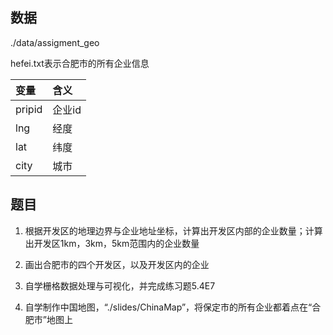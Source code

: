 
## 数据

./data/assigment_geo

hefei.txt表示合肥市的所有企业信息

|变量|含义|
|:-----|:-----|
|pripid|企业id|
|lng|经度|
|lat|纬度|
|city|城市|

## 题目

1. 根据开发区的地理边界与企业地址坐标，计算出开发区内部的企业数量；计算出开发区1km，3km，5km范围内的企业数量 

2. 画出合肥市的四个开发区，以及开发区内的企业

3. 自学栅格数据处理与可视化，并完成练习题5.4E7

4. 自学制作中国地图，“./slides/ChinaMap”，将保定市的所有企业都着点在“合肥市”地图上
